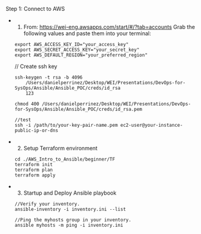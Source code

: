 Step 1: Connect to AWS
- 1. From: https://wei-eng.awsapps.com/start/#/?tab=accounts
    Grab the following values and paste them into your terminal:
    ```
    export AWS_ACCESS_KEY_ID="your_access_key"
    export AWS_SECRET_ACCESS_KEY="your_secret_key"
    export AWS_DEFAULT_REGION="your_preferred_region"
    ```
    // Create ssh key
    ```
    ssh-keygen -t rsa -b 4096
        /Users/danielperrinez/Desktop/WEI/Presentations/DevOps-for-SysOps/Ansible/Ansible_POC/creds/id_rsa
        123

    chmod 400 /Users/danielperrinez/Desktop/WEI/Presentations/DevOps-for-SysOps/Ansible/Ansible_POC/creds/id_rsa.pem

    //test
    ssh -i /path/to/your-key-pair-name.pem ec2-user@your-instance-public-ip-or-dns
    ```

- 2. Setup Terraform environment
    ```
    cd ./AWS_Intro_to_Ansible/beginner/TF
    terraform init
    terraform plan
    terraform apply
    ```

- 3. Startup and Deploy Ansible playbook
    ```
    //Verify your inventory.
    ansible-inventory -i inventory.ini --list

    //Ping the myhosts group in your inventory.
    ansible myhosts -m ping -i inventory.ini
    ```